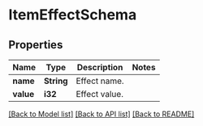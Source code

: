 # ItemEffectSchema

## Properties
Name | Type | Description | Notes
------------ | ------------- | ------------- | -------------
**name** | **String** | Effect name. | 
**value** | **i32** | Effect value. | 

[[Back to Model list]](../README.md#documentation-for-models) [[Back to API list]](../README.md#documentation-for-api-endpoints) [[Back to README]](../README.md)


